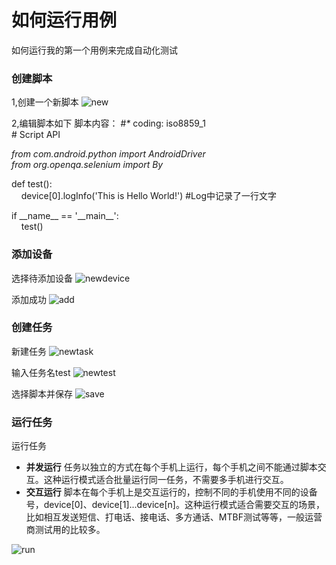 # 如何运行用例
如何运行我的第一个用例来完成自动化测试

### 创建脚本
1,创建一个新脚本
![new](https://github.com/hoozheng/AndroidRobot/blob/master/doc/new.png)

2,编辑脚本如下
脚本内容：
\#_*_ coding: iso8859_1  
\# Script API  
  
 _from com.android.python import AndroidDriver_  
 _from org.openqa.selenium import By_  
 
 def test():  
 &nbsp;&nbsp;&nbsp;&nbsp;device[0].logInfo('This is Hello World!') \#Log中记录了一行文字  
      
      
if \_\_name\_\_ == '\_\_main\_\_':  
&nbsp;&nbsp;&nbsp;&nbsp;test()

### 添加设备
选择待添加设备
![newdevice](https://github.com/hoozheng/AndroidRobot/blob/master/doc/adddevice.png)  

添加成功
![add](https://github.com/hoozheng/AndroidRobot/blob/master/doc/add.png)  

### 创建任务
新建任务
![newtask](https://github.com/hoozheng/AndroidRobot/blob/master/doc/newtask.png)  

输入任务名test
![newtest](https://github.com/hoozheng/AndroidRobot/blob/master/doc/new_test.png)

选择脚本并保存
![save](https://github.com/hoozheng/AndroidRobot/blob/master/doc/save_test.png)

### 运行任务
运行任务
* **并发运行**
  任务以独立的方式在每个手机上运行，每个手机之间不能通过脚本交互。这种运行模式适合批量运行同一任务，不需要多手机进行交互。
* **交互运行**
  脚本在每个手机上是交互运行的，控制不同的手机使用不同的设备号，device[0]、device[1]...device[n]。这种运行模式适合需要交互的场景，
比如相互发送短信、打电话、接电话、多方通话、MTBF测试等等，一般运营商测试用的比较多。

![run](https://github.com/hoozheng/AndroidRobot/blob/master/doc/run.png)
